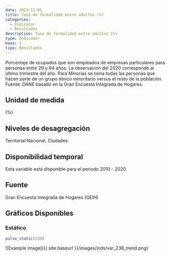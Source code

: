 ```yaml
---
date: 2023-11-01
title: Tasa de formalidad entre adultos (%)
categories:
  - Indicator
  - Resultados
description: Tasa de formalidad entre adultos (%)
type: Indicador
base: 1
tipo: Resultados
--- 
```


Porcentaje de ocupados que son empleados de empresas particulares para personas entre 29 y 64 años. La observación del 2020 corresponde al último trimestre del año. Para Minorias se toma todas las personas que hacen parte de un grupo étnico minoritario versus el resto de la población.
Fuente: DANE basado en la Gran Encuesta Integrada de Hogares.

## Unidad de medida
(%)

## Niveles de desagregación
Territorial:Nacional, Ciudades

## Disponibilidad temporal
Esta variable está disponible para el periodo 2010 - 2020

## Fuente
Gran Encuesta Integrada de Hogares (GEIH)

## Gráficos Disponibles

### Estático

``` R
pulso_static(238)
```

![Example image]({{ site.baseurl }}/images/inds/var_238_trend.png)